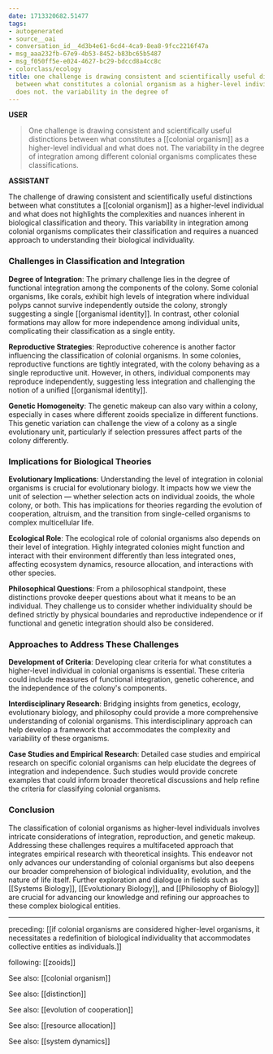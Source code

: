 ```yaml
---
date: 1713320682.51477
tags:
- autogenerated
- source__oai
- conversation_id__4d3b4e61-6cd4-4ca9-8ea8-9fcc2216f47a
- msg_aaa232fb-67e9-4b53-8452-b83bc65b5487
- msg_f050ff5e-e024-4627-bc29-bdccd8a4cc8c
- colorclass/ecology
title: one challenge is drawing consistent and scientifically useful distinctions
  between what constitutes a colonial organism as a higher-level individual and what
  does not. the variability in the degree of
---
```


**USER**

>One challenge is drawing consistent and scientifically useful distinctions between what constitutes a [[colonial organism]] as a higher-level individual and what does not. The variability in the degree of integration among different colonial organisms complicates these classifications.


**ASSISTANT**

The challenge of drawing consistent and scientifically useful distinctions between what constitutes a [[colonial organism]] as a higher-level individual and what does not highlights the complexities and nuances inherent in biological classification and theory. This variability in integration among colonial organisms complicates their classification and requires a nuanced approach to understanding their biological individuality.

### Challenges in Classification and Integration

**Degree of Integration**: The primary challenge lies in the degree of functional integration among the components of the colony. Some colonial organisms, like corals, exhibit high levels of integration where individual polyps cannot survive independently outside the colony, strongly suggesting a single [[organismal identity]]. In contrast, other colonial formations may allow for more independence among individual units, complicating their classification as a single entity.

**Reproductive Strategies**: Reproductive coherence is another factor influencing the classification of colonial organisms. In some colonies, reproductive functions are tightly integrated, with the colony behaving as a single reproductive unit. However, in others, individual components may reproduce independently, suggesting less integration and challenging the notion of a unified [[organismal identity]].

**Genetic Homogeneity**: The genetic makeup can also vary within a colony, especially in cases where different zooids specialize in different functions. This genetic variation can challenge the view of a colony as a single evolutionary unit, particularly if selection pressures affect parts of the colony differently.

### Implications for Biological Theories

**Evolutionary Implications**: Understanding the level of integration in colonial organisms is crucial for evolutionary biology. It impacts how we view the unit of selection — whether selection acts on individual zooids, the whole colony, or both. This has implications for theories regarding the evolution of cooperation, altruism, and the transition from single-celled organisms to complex multicellular life.

**Ecological Role**: The ecological role of colonial organisms also depends on their level of integration. Highly integrated colonies might function and interact with their environment differently than less integrated ones, affecting ecosystem dynamics, resource allocation, and interactions with other species.

**Philosophical Questions**: From a philosophical standpoint, these distinctions provoke deeper questions about what it means to be an individual. They challenge us to consider whether individuality should be defined strictly by physical boundaries and reproductive independence or if functional and genetic integration should also be considered.

### Approaches to Address These Challenges

**Development of Criteria**: Developing clear criteria for what constitutes a higher-level individual in colonial organisms is essential. These criteria could include measures of functional integration, genetic coherence, and the independence of the colony's components.

**Interdisciplinary Research**: Bridging insights from genetics, ecology, evolutionary biology, and philosophy could provide a more comprehensive understanding of colonial organisms. This interdisciplinary approach can help develop a framework that accommodates the complexity and variability of these organisms.

**Case Studies and Empirical Research**: Detailed case studies and empirical research on specific colonial organisms can help elucidate the degrees of integration and independence. Such studies would provide concrete examples that could inform broader theoretical discussions and help refine the criteria for classifying colonial organisms.

### Conclusion

The classification of colonial organisms as higher-level individuals involves intricate considerations of integration, reproduction, and genetic makeup. Addressing these challenges requires a multifaceted approach that integrates empirical research with theoretical insights. This endeavor not only advances our understanding of colonial organisms but also deepens our broader comprehension of biological individuality, evolution, and the nature of life itself. Further exploration and dialogue in fields such as [[Systems Biology]], [[Evolutionary Biology]], and [[Philosophy of Biology]] are crucial for advancing our knowledge and refining our approaches to these complex biological entities.


---

preceding: [[if colonial organisms are considered higher-level organisms, it necessitates a redefinition of biological individuality that accommodates collective entities as individuals.]]  


following: [[zooids]]

See also: [[colonial organism]]


See also: [[distinction]]


See also: [[evolution of cooperation]]


See also: [[resource allocation]]


See also: [[system dynamics]]